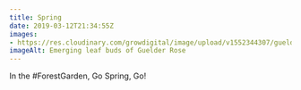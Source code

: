 ```yaml
---
title: Spring
date: 2019-03-12T21:34:55Z
images: 
- https://res.cloudinary.com/growdigital/image/upload/v1552344307/guelderrose-D104C0BC.jpg
imageAlt: Emerging leaf buds of Guelder Rose
---
```


In the #ForestGarden, Go Spring, Go!
